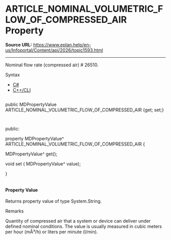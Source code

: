 # ARTICLE_NOMINAL_VOLUMETRIC_FLOW_OF_COMPRESSED_AIR Property

**Source URL:** https://www.eplan.help/en-us/Infoportal/Content/api/2026/topic1593.html

---

Nominal flow rate (compressed air) # 26510.

Syntax

- [C#](#i-syntax-CS)
- [C++/CLI](#i-syntax-CPP2005)

```
```
public MDPropertyValue ARTICLE_NOMINAL_VOLUMETRIC_FLOW_OF_COMPRESSED_AIR {get; set;}
```
```

```
```
public:

property MDPropertyValue^ ARTICLE_NOMINAL_VOLUMETRIC_FLOW_OF_COMPRESSED_AIR {

   MDPropertyValue^ get();

   void set (    MDPropertyValue^ value);

}
```
```

#### Property Value

Returns property value of type System.String.

Remarks

Quantity of compressed air that a system or device can deliver under defined nominal conditions. The value is usually measured in cubic meters per hour (mÂ³/h) or liters per minute (l/min).
